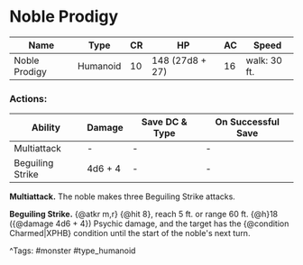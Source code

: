 # Noble Prodigy

| Name | Type | CR | HP | AC | Speed |
|------|------|----|----|----|-------|
| Noble Prodigy | Humanoid | 10 | 148 (27d8 + 27) | 16 | walk: 30 ft. |

### Actions:

| Ability | Damage | Save DC & Type | On Successful Save |
|---------|--------|----------------|--------------------|
| Multiattack | - | - | - |
| Beguiling Strike | 4d6 + 4 | - | - |


**Multiattack.** The noble makes three Beguiling Strike attacks.

**Beguiling Strike.** {@atkr m,r} {@hit 8}, reach 5 ft. or range 60 ft. {@h}18 ({@damage 4d6 + 4}) Psychic damage, and the target has the {@condition Charmed|XPHB} condition until the start of the noble's next turn.

^Tags: #monster #type_humanoid